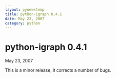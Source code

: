 ```yaml
---
layout: pynewstemp
title: python-igraph 0.4.1
date: May 23, 2007
category: python
---
```


python-igraph 0.4.1
===================

May 23, 2007

This is a minor release, it corrects a number of bugs.
